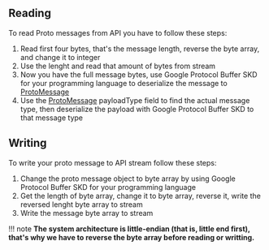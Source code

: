 ## Reading
To read Proto messages from API you have to follow these steps:
 
 1. Read first four bytes, that's the message length, reverse the byte array, and change it to integer
 2. Use the lenght and read that amount of bytes from stream
 3. Now you have the full message bytes, use Google Protocol Buffer SKD for your programming language to deserialize the message to [ProtoMessage](../common-messages/#protomessage)
 4. Use the [ProtoMessage](../common-messages/#protomessage) payloadType field to find the actual message type, then deserialize the payload with Google Protocol Buffer SKD to that message type

## Writing
To write your proto message to API stream follow these steps:
 
 1. Change the proto message object to byte array by using Google Protocol Buffer SKD for your programming language
 2. Get the length of byte array, change it to byte array, reverse it, write the reversed lenght byte array to stream
 3. Write the message byte array to stream

!!! note
	**The system architecture is little-endian (that is, little end first), that's why we have to reverse the byte array before reading or writting.**